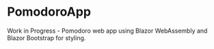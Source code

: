 # PomodoroApp
Work in Progress - Pomodoro web app using Blazor WebAssembly and Blazor Bootstrap for styling.
